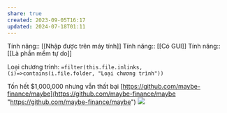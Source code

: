 ```yaml
---
share: true
created: 2023-09-05T16:17
updated: 2024-07-18T01:11
---
```

Tính năng:: [[Nhập được trên máy tính]]
Tính năng:: [[Có GUI]]
Tính năng:: [[Là phần mềm tự do]]

Loại chương trình: `=filter(this.file.inlinks, (i)=>contains(i.file.folder, "Loại chương trình"))`

Tốn hết $1,000,000 nhưng vẫn thất bại [https://github.com/maybe-finance/maybe](https://github.com/maybe-finance/maybe "https://github.com/maybe-finance/maybe")
![](https://maybe.co/assets/screenshot-65d03882.png) 